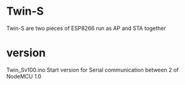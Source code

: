 # Twin-S
Twin-S are two pieces of ESP8266 run as AP and STA together



version
=======
Twin_Sv100.ino               Start version for Serial communication between 2 of NodeMCU 1.0

